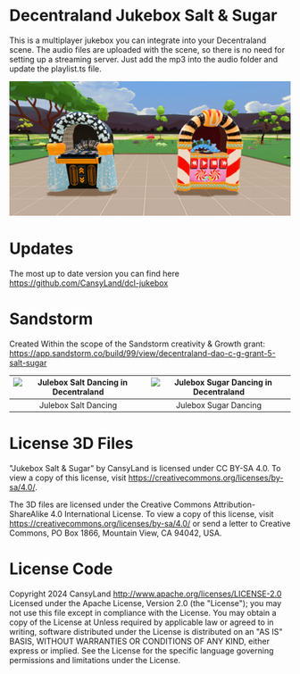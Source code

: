 # Decentraland Jukebox Salt & Sugar

This is a multiplayer jukebox you can integrate into your Decentraland scene.
The audio files are uploaded with the scene, so there is no need for setting up a streaming server.
Just add the mp3 into the audio folder and update the playlist.ts file.

![Julebox Salt & Sugar in Deventraland (Scene Preview)](images/screenshot.jpg)

# Updates

The most up to date version you can find here
https://github.com/CansyLand/dcl-jukebox

# Sandstorm

Created Within the scope of the Sandstorm creativity & Growth grant:
https://app.sandstorm.co/build/99/view/decentraland-dao-c-g-grant-5-salt-sugar

| ![Julebox Salt Dancing in Decentraland](images/salt_dancing.jpg) | ![Julebox Sugar Dancing in Decentraland](images/sugar_dancing.jpg) |
| :--------------------------------------------------------------: | :----------------------------------------------------------------: |
|                       Julebox Salt Dancing                       |                       Julebox Sugar Dancing                        |

# License 3D Files

"Jukebox Salt & Sugar" by CansyLand is licensed under CC BY-SA 4.0.
To view a copy of this license, visit https://creativecommons.org/licenses/by-sa/4.0/.

The 3D files are licensed under the Creative Commons Attribution-ShareAlike 4.0 International License.
To view a copy of this license, visit https://creativecommons.org/licenses/by-sa/4.0/
or send a letter to Creative Commons, PO Box 1866, Mountain View, CA 94042, USA.

# License Code

Copyright 2024 CansyLand
http://www.apache.org/licenses/LICENSE-2.0
Licensed under the Apache License, Version 2.0 (the "License");
you may not use this file except in compliance with the License.
You may obtain a copy of the License at
Unless required by applicable law or agreed to in writing, software
distributed under the License is distributed on an "AS IS" BASIS,
WITHOUT WARRANTIES OR CONDITIONS OF ANY KIND, either express or implied.
See the License for the specific language governing permissions and
limitations under the License.
